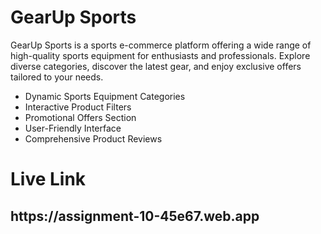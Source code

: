 <h1>GearUp Sports</h1>
<p>GearUp Sports is a sports e-commerce platform offering a wide range of high-quality sports equipment for enthusiasts and professionals. Explore diverse categories, discover the latest gear, and enjoy exclusive offers tailored to your needs.</p>
<ul>
    <li>Dynamic Sports Equipment Categories</li>
    <li>Interactive Product Filters</li>
    <li>Promotional Offers Section</li>
    <li>User-Friendly Interface</li>
    <li>Comprehensive Product Reviews</li>
</ul>

<h1>Live Link</h1>
<h2>https://assignment-10-45e67.web.app</h2>

